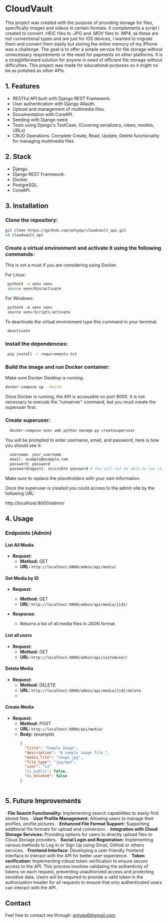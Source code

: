 # CloudVault


This project was created with the purpose of providing storage for files, specifically images and videos in certain formats. It complements a script I created to convert .HEIC files to .JPG and .MOV files to .MP4, as these are not conventional types and are just for iOS devices, I wanted to migrate them and convert them easily but storing the entire memory of my iPhone was a challenge. The goal is to offer a simple service for file storage without unnecessary requirements or the need for payments on other platforms. It is a straightforward solution for anyone in need of efficient file storage without difficulties. This project was made for educational purposes so it might no be as polished as other APIs.


## 1. Features

- RESTful API built with Django REST Framework.
- User authentication with Django Allauth.
- Upload and management of multimedia files.
- Documentation with CoreAPI.
- Seeding with Django-seed.
- Tests using Django's TestCase. (Covering serializers, views, models, URLs)
- CRUD Operations: Complete Create, Read, Update, Delete functionality for managing multimedia files.


## 2. Stack

- Django.
- Django REST Framework.
- Docker.
- PostgreSQL.
- CoreAPI.

## 3. Installation

### Clone the repository:

   ```bash
   git clone https://github.com/antyep/cloudvault_api.git
   cd cloudvault_api
  ```

### Create a virtual environment and activate it using the following commands:

This is not a must if you are considering using Docker.

For Linux:

   ```bash
    python3 -m venv venv
    source venv/bin/activate    
  ```
For Windows:

   ```PowerShell
    python3 -m venv venv
    source venv/Scripts/activate  
  ```

To deactivate the virtual environment type this command in your terminal:

   ```bash
    deactivate  
  ```

### Install the dependencies:

   ```bash
    pip install -r requirements.txt
  ```

### Build the image and run Docker container:

Make sure Docker Desktop is running.

   ```bash
   docker-compose up --build
  ```

Once Docker is running, the API is accessible on port 8000. It is not necessary to execute the "runserver" command, but you must create the superuser first.

### Create superuser:

  ```bash
    docker-compose exec web python manage.py createsuperuser
  ```

You will be prompted to enter username, email, and password, here is how you should see it:

  ```bash
    username: your_username
    email: example@example.com
    password: password
    password(again): invisible password # You will not be able to see it.
  ```

Make sure to replace the placeholders with your own information.

Once the superuser is created you could access to the admin site by the following URL:

http://localhost:8000/admin/

## 4. Usage

### Endpoints (Admin)

#### List All Media

- __Request:__
  - __Method:__ GET
  - __URL:__ `http://localhost:8000/admin/api/media/`
 
#### Get Media by ID

- __Request:__
  - __Method:__ GET
  - __URL:__ `http://localhost:8000/admin/api/media/{id}/`

- __Response:__
  - Returns a list of all media files in JSON format.

#### List all users

- __Request:__
  - __Method:__ GET
  - __URL:__ `http://localhost:8000/admin/api/customuser/`

#### Delete Media

- __Request:__
  - __Method:__ DELETE
  - __URL:__ `http://localhost:8000/admin/api/media/{id}/delete`
  - 

#### Create Media

- __Request:__
  - __Method:__ POST
  - __URL:__ `http://localhost:8000/api/media/`
  - __Body:__ (example)
    ```json
    {
      "title": "Sample Image",
      "description": "A sample image file.",
      "media_file": "image.jpg",
      "file_type": "jpg/mp4",
      "user": "id"
      "is_public": false,
      "is_deleted": false
    }
   

## 5. Future Improvements

· __File Search Functionality:__ Implementing search capabilities to easily find stored files.
· __User Profile Management:__ Allowing users to manage their profiles, profile pictures.
· __Enhanced File Format Support:__ Supporting additional file formats for upload and conversion.
· __Integration with Cloud Storage Services:__ Providing options for users to directly upload files to Cloud Storage providers.
· __Social Login and Registration:__ Implementing various methods to Log In or Sign Up using Gmail, GitHub or others services.
· __Frontend Interface:__ Developing a user-friendly frontend interface to interact with the API for better user experience.
· __Token verification:__ Implementing robust token verification to ensure secure access to the API. This process involves validating the authenticity of tokens on each request, preventing unauthorized access and protecting sensitive data. Users will be required to provide a valid token in the authorization header for all requests to ensure that only authenticated users can interact with the API.


## Contact

Feel free to contact me through: antyep6@gmail.com.


